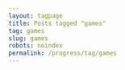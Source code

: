 ```yaml
---
layout: tagpage
title: Posts tagged "games"
tag: games
slug: games
robots: noindex
permalink: /progress/tag/games
---
```

